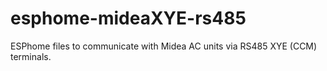 # esphome-mideaXYE-rs485
ESPhome files to communicate with Midea AC units via RS485 XYE (CCM) terminals.
